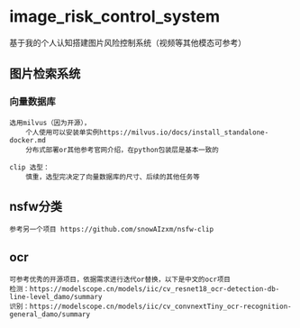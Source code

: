 # image_risk_control_system
基于我的个人认知搭建图片风险控制系统（视频等其他模态可参考）
## 图片检索系统
### 向量数据库
    选用milvus（因为开源），
        个人使用可以安装单实例https://milvus.io/docs/install_standalone-docker.md
        分布式部署or其他参考官网介绍，在python包装层是基本一致的    

    clip 选型：
        慎重，选型完决定了向量数据库的尺寸、后续的其他任务等
    
## nsfw分类
    参考另一个项目 https://github.com/snowAIzxm/nsfw-clip
## ocr
    可参考优秀的开源项目，依据需求进行迭代or替换，以下是中文的ocr项目
    检测：https://modelscope.cn/models/iic/cv_resnet18_ocr-detection-db-line-level_damo/summary
    识别：https://modelscope.cn/models/iic/cv_convnextTiny_ocr-recognition-general_damo/summary



